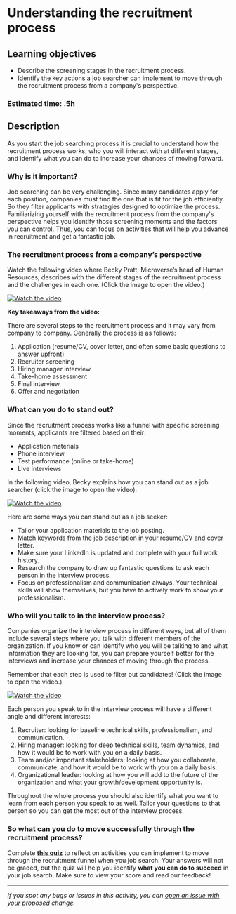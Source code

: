 # Understanding the recruitment process

## Learning objectives

- Describe the screening stages in the recruitment process.
- Identify the key actions a job searcher can implement to move through the recruitment process from a company's perspective.

### Estimated time: .5h

## Description

As you start the job searching process it is crucial to understand how the recruitment process works, who you will interact with at different stages, and identify what you can do to increase your chances of moving forward.

### Why is it important?

Job searching can be very challenging. Since many candidates apply for each position,  companies must find the one that is fit for the job efficiently. So they filter applicants with strategies designed to optimize the process. Familiarizing yourself with the recruitment process from the company's perspective helps you identify those screening moments and the factors you can control. Thus, you can focus on activities that will help you advance in recruitment and get a fantastic job.

### The recruitment process from a company’s perspective

Watch the following video where Becky Pratt, Microverse’s head of Human Resources, describes with the different stages of the recruitment process and the challenges in each one. (Click the image to open the video.)

[![Watch the video](https://img.youtube.com/vi/pS5WA0S9Ymc/0.jpg)](https://www.youtube.com/watch?v=pS5WA0S9Ymc)

**Key takeaways from the video:**

There are several steps to the recruitment process and it may vary from company to company. Generally the process is as follows:

1. Application (resume/CV, cover letter, and often some basic questions to answer upfront)
2. Recruiter screening
3. Hiring manager interview
4. Take-home assessment
5. Final interview
6. Offer and negotiation

### What can you do to stand out?

Since the recruitment process works like a funnel with specific screening moments, applicants are filtered based on their:

- Application materials
- Phone interview
- Test performance (online or take-home)
- Live interviews

In the following video, Becky explains how you can stand out as a job searcher (click the image to open the video):

[![Watch the video](https://img.youtube.com/vi/dkTIcSCIx8U/0.jpg)](https://www.youtube.com/watch?v=dkTIcSCIx8U)


Here are some ways you can stand out as a job seeker:

- Tailor your application materials to the job posting.
- Match keywords from the job description in your resume/CV and cover letter.
- Make sure your LinkedIn is updated and complete with your full work history.
- Research the company to draw up fantastic questions to ask each person in the interview process.
- Focus on professionalism and communication always. Your technical skills will show themselves, but you have to actively work to show your professionalism.

### Who will you talk to in the interview process?

Companies organize the interview process in different ways, but all of them include several steps where you talk with different members of the organization. If you know or can identify who you will be talking to and what information they are looking for, you can prepare yourself better for the interviews and increase your chances of moving through the process. 

Remember that each step is used to filter out candidates! (Click the image to open the video.)

[![Watch the video](https://img.youtube.com/vi/jLJXFd_I7Ow/0.jpg)](https://www.youtube.com/watch?v=jLJXFd_I7Ow)

Each person you speak to in the interview process will have a different angle and different interests:

1. Recruiter: looking for baseline technical skills, professionalism, and communication.
2. Hiring manager: looking for deep technical skills, team dynamics, and how it would be to work with you on a daily basis.
3. Team and/or important stakeholders: looking at how you collaborate, communicate, and how it would be to work with you on a daily basis.
4. Organizational leader: looking at how you will add to the future of the organization and what your growth/development opportunity is.

Throughout the whole process you should also identify what you want to learn from each person you speak to as well. Tailor your questions to that person so you can get the most out of the interview process.

### So what can you do to move successfully through the recruitment process?

Complete [**this quiz**](https://docs.google.com/forms/d/e/1FAIpQLScMJfJhQdDEdQ4BD6VIOXz9zGTjWFWloiLgtxaIqvtYYD4Z0A/viewform?usp=sf_link) to reflect on activities you can implement to move through the recruitment funnel when you job search. Your answers will not be graded, but the quiz will help you identify **what you can do to succeed** in your job search. Make sure to view your score and read our feedback!


---

*If you spot any bugs or issues in this activity, you can [open an issue with your proposed change](https://github.com/microverseinc/curriculum-transversal-skills/blob/main/git-github/articles/open_issue.md).*
